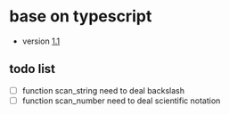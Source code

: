# base on typescript
* version [1.1](https://github.com/microsoft/TypeScript/tree/release-1.1/src/compiler)

## todo list
* [ ] function scan_string need to deal backslash
* [ ] function scan_number need to deal scientific notation